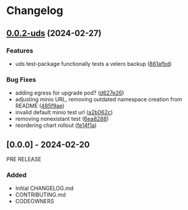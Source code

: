 # Changelog

## [0.0.2-uds](https://github.com/blancharda/definitely-not-uds-velero/compare/v0.0.1...v0.0.2-uds) (2024-02-27)


### Features

* uds test-package functionally tests a velero backup ([861afbd](https://github.com/blancharda/definitely-not-uds-velero/commit/861afbd2f4e78eb79d2d4587651646fdee0e6b35))


### Bug Fixes

* adding egress for upgrade pod? ([d627e26](https://github.com/blancharda/definitely-not-uds-velero/commit/d627e268922d93dd33d680f921af1a699bec2c96))
* adjusting minio URL, removing outdated namespace creation from README ([485f9ae](https://github.com/blancharda/definitely-not-uds-velero/commit/485f9ae92ae954f399985d242506499fa023e13c))
* invalid default minio test url ([a2b062c](https://github.com/blancharda/definitely-not-uds-velero/commit/a2b062cb8fda6483774321d1ae7c3c86743cc809))
* removing nonexistant test ([6ea8288](https://github.com/blancharda/definitely-not-uds-velero/commit/6ea8288922c99d71f084a40e6fb6d462d7347e6d))
* reordering chart rollout ([fe14f1a](https://github.com/blancharda/definitely-not-uds-velero/commit/fe14f1abce9ce6929068d288a2aa2dd3281fea3d))

## [0.0.0] - 2024-02-20
PRE RELEASE

### Added
- Initial CHANGELOG.md
- CONTRIBUTING.md
- CODEOWNERS
